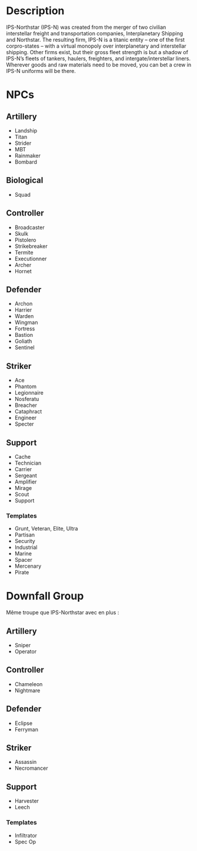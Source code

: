 # Description
IPS-Northstar (IPS-N) was created from the merger of two civilian interstellar freight and transportation companies, Interplanetary Shipping and Northstar. The resulting firm, IPS-N is a titanic entity – one of the first corpro-states – with a virtual monopoly over interplanetary and interstellar shipping. Other firms exist, but their gross fleet strength is but a shadow of IPS-N’s fleets of tankers, haulers, freighters, and intergate/interstellar liners. Wherever goods and raw materials need to be moved, you can bet a crew in IPS-N uniforms will be there.

# NPCs
## Artillery
- Landship
- Titan
- Strider
- MBT
- Rainmaker
- Bombard
## Biological
- Squad
## Controller
- Broadcaster
- Skulk
- Pistolero
- Strikebreaker
- Termite
- Executionner
- Archer
- Hornet
## Defender
- Archon
- Harrier
- Warden
- Wingman
- Fortress
- Bastion
- Goliath
- Sentinel
## Striker
- Ace
- Phantom
- Legionnaire
- Nosferatu
- Breacher
- Cataphract
- Engineer
- Specter
## Support
- Cache
- Technician
- Carrier
- Sergeant
- Amplifier
- Mirage
- Scout
- Support
### Templates
- Grunt, Veteran, Elite, Ultra
- Partisan
- Security
- Industrial
- Marine
- Spacer
- Mercenary
- Pirate
# Downfall Group

Même troupe que IPS-Northstar avec en plus :

## Artillery
- Sniper
- Operator
## Controller
- Chameleon
- Nightmare
## Defender
- Eclipse
- Ferryman
## Striker
- Assassin
- Necromancer
## Support
- Harvester
- Leech
### Templates
- Infiltrator
- Spec Op